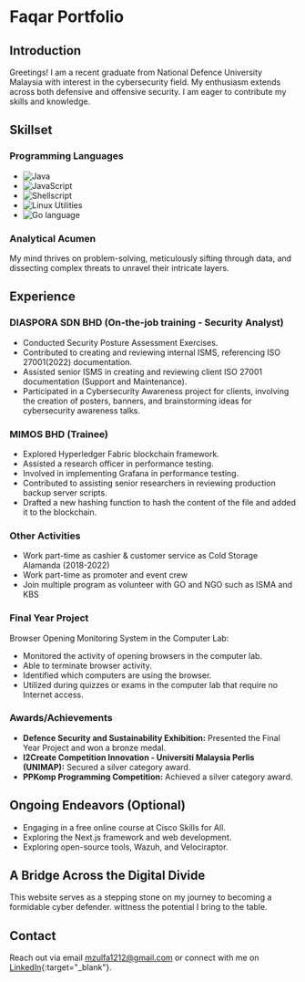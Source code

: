 # Faqar Portfolio

## Introduction
Greetings! I am a recent graduate from National Defence University Malaysia with interest in the cybersecurity field. My enthusiasm extends across both defensive and offensive security. I am eager to contribute my skills and knowledge.

## Skillset
### Programming Languages
- ![Java](https://img.shields.io/badge/Java-Intermediate-orange)
- ![JavaScript](https://img.shields.io/badge/JavaScript-Beginner-ADD8E6)
- ![Shellscript](https://img.shields.io/badge/Shellscript-Beginner-ADD8E6)
- ![Linux Utilities](https://img.shields.io/badge/Linux%20Utilities-Beginner-ADD8E6)
- ![Go language](https://img.shields.io/badge/Go%20language-Beginner-ADD8E6)

### Analytical Acumen
My mind thrives on problem-solving, meticulously sifting through data, and dissecting complex threats to unravel their intricate layers.


## Experience
### DIASPORA SDN BHD (On-the-job training - Security Analyst)
- Conducted Security Posture Assessment Exercises.
- Contributed to creating and reviewing internal ISMS, referencing ISO 27001(2022) documentation.
- Assisted senior ISMS in creating and reviewing client ISO 27001 documentation (Support and Maintenance).
- Participated in a Cybersecurity Awareness project for clients, involving the creation of posters, banners, and brainstorming ideas for cybersecurity awareness talks.

### MIMOS BHD (Trainee)
- Explored Hyperledger Fabric blockchain framework.
- Assisted a research officer in performance testing.
- Involved in implementing Grafana in performance testing.
- Contributed to assisting senior researchers in reviewing production backup server scripts.
- Drafted a new hashing function to hash the content of the file and added it to the blockchain.

### Other Activities
- Work part-time as cashier & customer service as Cold Storage Alamanda (2018-2022)
- Work part-time as promoter and event crew
- Join multiple program as volunteer with GO and NGO such as ISMA and KBS 

### Final Year Project
Browser Opening Monitoring System in the Computer Lab:
- Monitored the activity of opening browsers in the computer lab.
- Able to terminate browser activity.
- Identified which computers are using the browser.
- Utilized during quizzes or exams in the computer lab that require no Internet access.

### Awards/Achievements
- **Defence Security and Sustainability Exhibition:** Presented the Final Year Project and won a bronze medal.
- **I2Create Competition Innovation - Universiti Malaysia Perlis (UNIMAP):** Secured a silver category award.
- **PPKomp Programming Competition:** Achieved a silver category award.

## Ongoing Endeavors (Optional)
- Engaging in a free online course at Cisco Skills for All.
- Exploring the Next.js framework and web development.
- Exploring open-source tools, Wazuh, and Velociraptor.

## A Bridge Across the Digital Divide
This website serves as a stepping stone on my journey to becoming a formidable cyber defender. wittness the potential I bring to the table.

## Contact
Reach out via email [mzulfa1212@gmail.com](mailto:MZULFA1212@gmail.com) or connect with me on [LinkedIn](https://www.linkedin.com/in/mzulfaqar/){:target="_blank"}.
